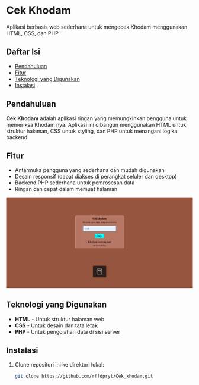 # Cek Khodam

Aplikasi berbasis web sederhana untuk mengecek Khodam menggunakan HTML, CSS, dan PHP.

## Daftar Isi

- [Pendahuluan](#pendahuluan)
- [Fitur](#fitur)
- [Teknologi yang Digunakan](#teknologi-yang-digunakan)
- [Instalasi](#instalasi)

## Pendahuluan

**Cek Khodam** adalah aplikasi ringan yang memungkinkan pengguna untuk memeriksa Khodam nya. Aplikasi ini dibangun menggunakan HTML untuk struktur halaman, CSS untuk styling, dan PHP untuk menangani logika backend.

## Fitur

- Antarmuka pengguna yang sederhana dan mudah digunakan
- Desain responsif (dapat diakses di perangkat seluler dan desktop)
- Backend PHP sederhana untuk pemrosesan data
- Ringan dan cepat dalam memuat halaman

![Alt Text](kdm.png)

## Teknologi yang Digunakan

- **HTML** - Untuk struktur halaman web
- **CSS** - Untuk desain dan tata letak
- **PHP** - Untuk pengolahan data di sisi server

## Instalasi

1. Clone repositori ini ke direktori lokal:
   ```bash
   git clone https://github.com/rffdpryt/Cek_khodam.git
